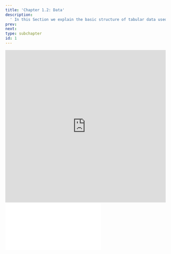 ```yaml
---
title: 'Chapter 1.2: Data'
description:
  ' In this Section we explain the basic structure of tabular data used in Machine Learning. We will differentiate targets from features, talk about labeled and unlabeled data and introduce the concept of the data generating process.'
prev: 
next: 
type: subchapter
id: 1
---
```



<exercise id="1" title="Video Lecture">
<iframe width="100%" height="480" src="https://www.youtube.com/embed/CCzx4UDkzpA" frameborder="0" allow="accelerometer; autoplay; encrypted-media; gyroscope; picture-in-picture" allowfullscreen></iframe>
</exercise>


<exercise id="2" title="Slides">
<object data="pdfs/1/slides-basics-data.pdf
" type="application/pdf" style="width:100%;height:480px">
    <embed src="pdfs/1/slides-basics-data.pdf
" type="application/pdf" />
</object>
</exercise>

